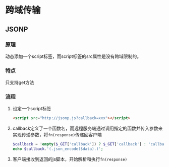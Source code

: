# 跨域传输

## JSONP

### 原理

动态添加一个script标签，而script标签的src属性是没有跨域限制的。

### 特点

只支持get方法

### 流程

1. 设定一个script标签

    ```html
    <script src="http://jsonp.js?callback=xxx"></script>
    ```

2. callback定义了一个函数名，而远程服务端通过调用指定的函数并传入参数来实现传递参数，将`fn(response)`传递回客户端

    ```php
    $callback = !empty($_GET['callback']) ? $_GET['callback'] : 'callback';
    echo $callback.'(.json_encode($data).)';
    ```

3. 客户端接收到返回的js脚本，开始解析和执行`fn(response)`


